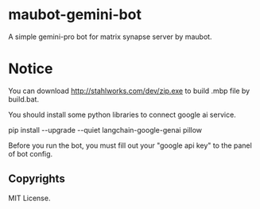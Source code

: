 # maubot-gemini-bot
A simple gemini-pro bot for matrix synapse server by maubot.

# Notice
You can download http://stahlworks.com/dev/zip.exe to build .mbp file by build.bat.

You should install some python libraries to connect google ai service.

pip install --upgrade --quiet  langchain-google-genai pillow

Before you run the bot, you must fill out your "google api key" to the panel of bot config.

## Copyrights
MIT License.